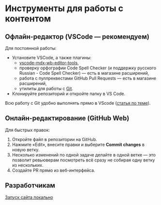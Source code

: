 # Инструменты для работы с контентом

## Офлайн-редактор (VSCode — рекомендуем)

Для постоянной работы:

- Установите VSCode, а также плагины:
  - [vscode-mdx-wb-editor-tools](https://github.com/wirenboard/vscode-mdx-wb-editor-tools),
  - проверку орфографии Code Spell Checker (и поддержку русского Russian - Code Spell Checker) — есть в магазине расширений,
  - работа с пуллреквестами GitHub Pull Requests — есть в магазине расширений,
  - утилиты для работы с [Git](https://git-scm.com/).
- Клонируйте репозиторий и откройте папку в VS Code.

Всю работу с Git удобно выполнять прямо в VScode ([статья по теме](https://htmlacademy.ru/blog/git/git-in-vscode)).

## Онлайн-редактирование (GitHub Web)

Для быстрых правок:

1. Откройте файл в репозитории на GitHub.
2. Нажмите «Edit», внесите правки и выберите **Commit changes** в новую ветку.
3. Несколько изменений по одной задаче делайте в одной ветке — это позволит ревьюверам посмотреть всё сразу не собирая одну ветку из нескольких.
4. Создайте PR прямо из веб-интерфейса.

## Разработчикам

[Запуск сайта локально](git_instruments_pnpm.md)